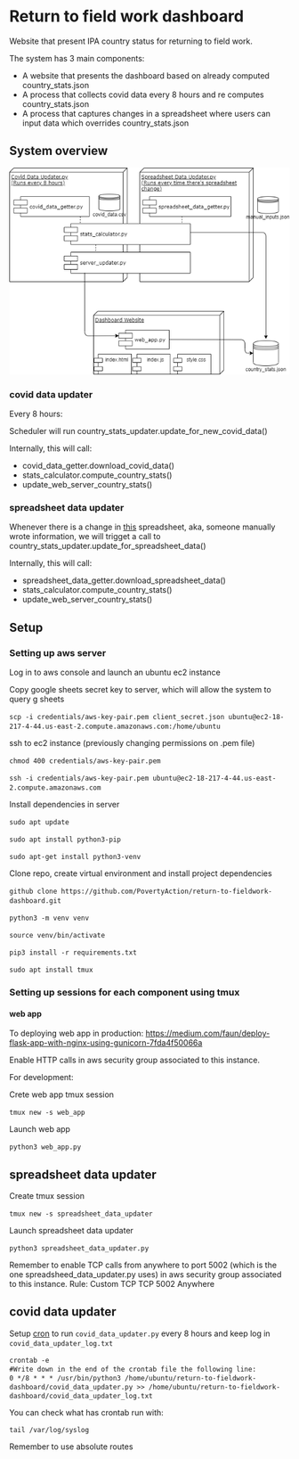 # Return to field work dashboard

Website that present IPA country status for returning to field work.

The system has 3 main components:

* A website that presents the dashboard based on already computed country_stats.json
* A process that collects covid data every 8 hours and re computes country_stats.json
* A process that captures changes in a spreadsheet where users can input data which overrides country_stats.json

## System overview

![](system_components_diagram.png)

### covid data updater

Every 8 hours:

Scheduler will run country_stats_updater.update_for_new_covid_data()

Internally, this will call:

- covid_data_getter.download_covid_data()
- stats_calculator.compute_country_stats()
- update_web_server_country_stats()

### spreadsheet data updater

Whenever there is a change in [this](https://docs.google.com/spreadsheets/d/1xvFTrmbjrJbYDHKej_AsEcCWEwsM7JCGxCdzYPZRQgk/edit#gid=1855212233) spreadsheet, aka, someone manually wrote information, we will trigget a call to country_stats_updater.update_for_spreadsheet_data()

Internally, this will call:

- spreadsheet_data_getter.download_spreadsheet_data()
- stats_calculator.compute_country_stats()
- update_web_server_country_stats()

## Setup

### Setting up aws server

Log in to aws console and launch an ubuntu ec2 instance

Copy google sheets secret key to server, which will allow the system to query g sheets

`scp -i credentials/aws-key-pair.pem client_secret.json ubuntu@ec2-18-217-4-44.us-east-2.compute.amazonaws.com:/home/ubuntu`

ssh to ec2 instance (previously changing permissions on .pem file)

`chmod 400 credentials/aws-key-pair.pem`

`ssh -i credentials/aws-key-pair.pem ubuntu@ec2-18-217-4-44.us-east-2.compute.amazonaws.com`

Install dependencies in server

`sudo apt update`

`sudo apt install python3-pip`

`sudo apt-get install python3-venv`

Clone repo, create virtual environment and install project dependencies

`github clone https://github.com/PovertyAction/return-to-fieldwork-dashboard.git`

`python3 -m venv venv`

`source venv/bin/activate`

`pip3 install -r requirements.txt`

`sudo apt install tmux`

### Setting up sessions for each component using tmux

#### web app

To deploying web app in production:
https://medium.com/faun/deploy-flask-app-with-nginx-using-gunicorn-7fda4f50066a

Enable HTTP calls in aws security group associated to this instance.

For development:

Crete web app tmux session

`tmux new -s web_app`

Launch web app

`python3 web_app.py`

## spreadsheet data updater

Create tmux session

`tmux new -s spreadsheet_data_updater`

Launch spreadsheet data updater

`python3 spreadsheet_data_updater.py`

Remember to enable TCP calls from anywhere to port 5002 (which is the one spreadsheed_data_updater.py uses) in aws security group associated to this instance.
Rule: Custom TCP TCP 5002 Anywhere

## covid data updater

Setup [cron](https://opensource.com/article/17/11/how-use-cron-linux) to run `covid_data_updater.py` every 8 hours and keep log in `covid_data_updater_log.txt`

```
crontab -e
#Write down in the end of the crontab file the following line:
0 */8 * * * /usr/bin/python3 /home/ubuntu/return-to-fieldwork-dashboard/covid_data_updater.py >> /home/ubuntu/return-to-fieldwork-dashboard/covid_data_updater_log.txt
```
You can check what has crontab run with:
```
tail /var/log/syslog
```
Remember to use absolute routes

